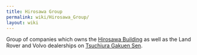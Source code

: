 ```yaml
---
title: Hirosawa Group
permalink: wiki/Hirosawa_Group/
layout: wiki
---
```


Group of companies which owns the [Hirosawa
Building](/wiki/Hirosawa_Building "wikilink") as well as the Land Rover and
Volvo dealerships on [Tsuchiura Gakuen
Sen](/wiki/Tsuchiura_Gakuen_Sen "wikilink").
